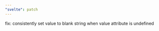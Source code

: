 ```yaml
---
"svelte": patch
---
```


fix: consistently set value to blank string when value attribute is undefined
